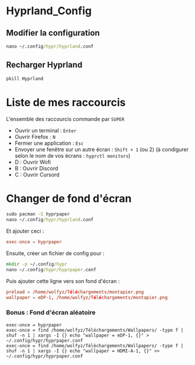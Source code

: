 # Hyprland_Config

## Modifier la configuration 
```cmd
nano ~/.config/hypr/hyprland.conf
```

## Recharger Hyprland 
```cmd
pkill Hyprland
```

# Liste de mes raccourcis
L'ensemble des raccourcis commande par `SUPER`

- Ouvrir un terminal : `Enter`
- Ouvrir Firefox : `N`
- Fermer une application : `Esc`
- Envoyer une fenêtre sur un autre écran : `Shift + 1` (ou 2) (à condigurer selon le nom de vos écrans : `hyprctl monitors`)
- D : Ouvrir Wofi
- B : Ouvrir Discord
- C : Ouvrir Cursord

# Changer de fond d'écran 

```cmd
sudo pacman -S hyprpaper
nano ~/.config/hypr/hyprland.conf
```
Et ajouter ceci : 
```conf
exec-once = hyprpaper
```

Ensuite, créer un fichier de config pour : 
```cmd
mkdir -p ~/.config/hypr
nano ~/.config/hypr/hyprpaper.conf
```

Puis ajouter cette ligne vers son fond d'écran : 
```conf
preload = /home/wolfyz/Téléchargements/montapier.png
wallpaper = eDP-1, /home/wolfyz/Téléchargements/montapier.png
```

### Bonus : Fond d'écran aléatoire 
```
exec-once = hyprpaper
exec-once = find /home/wolfyz/Téléchargements/Wallpapers/ -type f | shuf -n 1 | xargs -I {} echo "wallpaper = eDP-1, {}" > ~/.config/hypr/hyprpaper.conf
exec-once = find /home/wolfyz/Téléchargements/Wallpapers/ -type f | shuf -n 1 | xargs -I {} echo "wallpaper = HDMI-A-1, {}" >> ~/.config/hypr/hyprpaper.conf
```